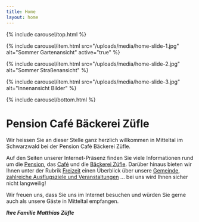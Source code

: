 ```yaml
---
title: Home
layout: home
---
```


{% include carousel/top.html %}

{% include carousel/item.html
    src="/uploads/media/home-slide-1.jpg"
    alt="Sommer Gartenansicht"
    active="true"
%}

{% include carousel/item.html
    src="/uploads/media/home-slide-2.jpg"
    alt="Sommer Straßenansicht"
%}

{% include carousel/item.html
    src="/uploads/media/home-slide-3.jpg"
    alt="Innenansicht Bilder"
%}

{% include carousel/bottom.html %}

# Pension Café Bäckerei Züfle

Wir heissen Sie an dieser Stelle ganz herzlich
willkommen in Mitteltal im Schwarzwald bei der Pension Café Bäckerei Züfle.

Auf den Seiten unserer Internet-Präsenz finden Sie viele Informationen rund um die [Pension](pension.html), das [Café](cafe.html) und die [Bäckerei Züfle](baeckerei.html). Darüber hinaus bieten wir Ihnen unter der Rubrik [Freizeit](freizeit.html) einen Überblick über unsere [Gemeinde](freizeit/mitteltal.html), [zahlreiche Ausflugsziele und Veranstaltungen](freizeit/ausflugsziele.html) ... bei uns wird Ihnen sicher nicht langweilig!

Wir freuen uns, dass Sie uns im Internet besuchen und würden Sie gerne auch als unsere Gäste in Mitteltal empfangen.

**_Ihre Familie Matthias Züfle_**
